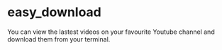 # easy_download
You can view the lastest videos on your favourite Youtube channel and download them from your terminal.
